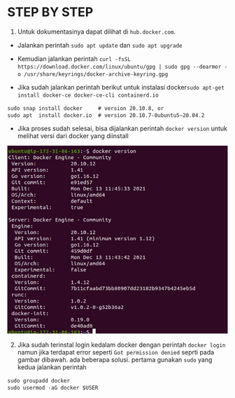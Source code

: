 # STEP BY STEP
1. Untuk dokumentasinya dapat dilihat di `hub.docker.com`.
- Jalankan perintah `sudo apt update` dan `sudo apt upgrade`
- Kemudian jalankan perintah `curl -fsSL https://download.docker.com/linux/ubuntu/gpg | sudo gpg --dearmor -o /usr/share/keyrings/docker-archive-keyring.gpg`

- Jika sudah jalankan perintah berikut untuk instalasi docker`sudo apt-get install docker-ce docker-ce-cli containerd.io`
```
sudo snap install docker     # version 20.10.8, or
sudo apt  install docker.io  # version 20.10.7-0ubuntu5~20.04.2
```
- Jika proses sudah selesai, bisa dijalankan perintah `docker version` untuk melihat versi dari docker yang diinstall
<p align="center">
    <img src="assets\dockerinstall.jpg" />
</p>


2. Jika sudah terinstal login kedalam docker dengan perintah `docker login` namun jika terdapat error seperti `Got permission denied` seprti pada gambar dibawah. ada beberapa solusi. pertama gunakan `sudo` yang kedua jalankan perintah 
```
sudo groupadd docker
sudo usermod -aG docker $USER
```


